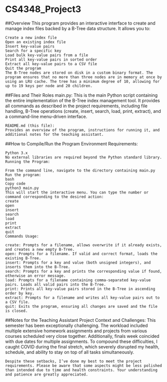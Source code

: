 # CS4348_Project3
##Overview
    This program provides an interactive interface to create and manage index files backed by a B-Tree data structure. It allows you to:

    Create a new index file
    Open an existing index file
    Insert key-value pairs
    Search for a specific key
    Load bulk key-value pairs from a file
    Print all key-value pairs in sorted order
    Extract all key-value pairs to a CSV file
    Quit the program
    The B-Tree nodes are stored on disk in a custom binary format. The program ensures that no more than three nodes are in memory at once by using an LRU cache. The tree has a minimum degree of 10, allowing for up to 19 keys per node and 20 children.

##Files and Their Roles
    main.py:
    This is the main Python script containing the entire implementation of the B-Tree index management tool.
    It provides all commands as described in the project requirements, including file handling, B-Tree operations (create, insert, search, load, print, extract), and a command-line menu-driven interface.

    README.md (this file):
    Provides an overview of the program, instructions for running it, and additional notes for the teaching assistant.

##How to Compile/Run the Program
    Environment Requirements:

    Python 3.x
    No external libraries are required beyond the Python standard library.
    Running the Program:

    From the command line, navigate to the directory containing main.py
    Run the program:
    bash
    Copy code
    python3 main.py
    This will start the interactive menu. You can type the number or command corresponding to the desired action:
    create
    open
    insert
    search
    load
    print
    extract
    quit
    Commands Usage:

    create: Prompts for a filename, allows overwrite if it already exists, and creates a new empty B-Tree.
    open: Prompts for a filename. If valid and correct format, loads the existing B-Tree.
    insert: Prompts for a key and value (both unsigned integers), and inserts them into the B-Tree.
    search: Prompts for a key and prints the corresponding value if found, otherwise an error message.
    load: Prompts for a filename containing comma-separated key-value pairs. Loads all valid pairs into the B-Tree.
    print: Prints all key-value pairs stored in the B-Tree in ascending order by key.
    extract: Prompts for a filename and writes all key-value pairs out to a CSV file.
    quit: Exits the program, ensuring all changes are saved and the file is closed.

##Notes for the Teaching Assistant
    Project Context and Challenges: This semester has been exceptionally challenging. The workload included multiple extensive homework assignments and projects from various courses scheduled very close together. Additionally, finals week coincided with due dates for multiple assignments. To compound these difficulties, I caught COVID during the final stretch, which severely disrupted my health, schedule, and ability to stay on top of all tasks simultaneously.

    Despite these setbacks, I’ve done my best to meet the project requirements. Please be aware that some aspects might be less polished than intended due to time and health constraints. Your understanding and patience are greatly appreciated.

